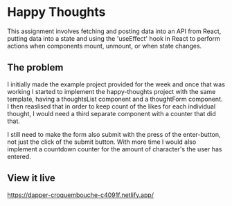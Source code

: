 # Happy Thoughts

This assignment involves fetching and posting data into an API from React, putting data into a state and using the 'useEffect' hook in React to perform actions when components mount, unmount, or when state changes.
 
## The problem

I initially made the example project provided for the week and once that was working I started to implement the happy-thoughts project with the same template, having a thoughtsList component and a thoughtForm component. I then reaslised that in order to keep count of the likes for each individual thought, I would need a third separate component with a counter that did that.

I still need to make the form also submit with the press of the enter-button, not just the click of the submit button. With more time I would also implement a countdown counter for the amount of character's the user has entered.

## View it live

https://dapper-croquembouche-c4091f.netlify.app/
